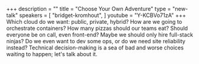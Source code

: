 +++
description = ""
title = "Choose Your Own Adventure"
type = "new-talk"
speakers = [
        "bridget-kromhout",
]
youtube = "Y-KCBVo71zA"
+++
Which cloud do we want: public, private, hybrid? How are we going to orchestrate containers? How many pizzas should our teams eat? Should everyone be on call, even front-end? Maybe we should only hire full-stack ninjas? Do we even want to dev some ops, or do we need site reliability instead? Technical decision-making is a sea of bad and worse choices waiting to happen; let's talk about it.